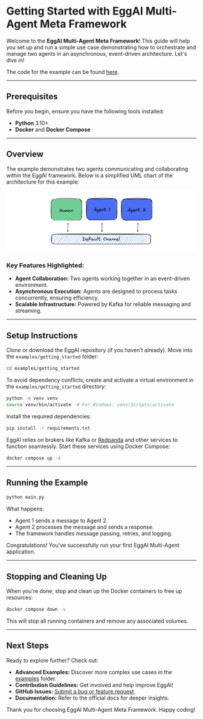 # Getting Started with EggAI Multi-Agent Meta Framework

Welcome to the **EggAI Multi-Agent Meta Framework**! This guide will help you set up and run a simple use case demonstrating how to orchestrate and manage two agents in an asynchronous, event-driven architecture. Let's dive in!

The code for the example can be found [here](https://github.com/eggai-tech/EggAI/tree/main/examples/getting_started).

---

## Prerequisites

Before you begin, ensure you have the following tools installed:

- **Python** 3.10+
- **Docker** and **Docker Compose**

---

## Overview

The example demonstrates two agents communicating and collaborating within the EggAI framework. Below is a simplified UML chart of the architecture for this example:

![architecture-getting-started.svg](../../docs/docs/assets/architecture-getting-started.svg)

### Key Features Highlighted:

- **Agent Collaboration:** Two agents working together in an event-driven environment.  
- **Asynchronous Execution:** Agents are designed to process tasks concurrently, ensuring efficiency.  
- **Scalable Infrastructure:** Powered by Kafka for reliable messaging and streaming.

---

## Setup Instructions

Clone or download the EggAI repository (if you haven’t already).
Move into the `examples/getting_started` folder:

```bash
cd examples/getting_started
```

To avoid dependency conflicts, create and activate a virtual environment in the `examples/getting_started` directory:

```bash
python -m venv venv
source venv/bin/activate  # For Windows: venv\Scripts\activate
```

Install the required dependencies:

```bash
pip install -r requirements.txt
```

EggAI relies on brokers like Kafka or [Redpanda](https://github.com/redpanda-data/redpanda) and other services to function seamlessly. 
Start these services using Docker Compose:

```bash
docker compose up -d
```

---

## Running the Example

```bash
python main.py
```

What happens:
- Agent 1 sends a message to Agent 2.
- Agent 2 processes the message and sends a response.
- The framework handles message passing, retries, and logging.

Congratulations! You've successfully run your first EggAI Multi-Agent application.

---

## Stopping and Cleaning Up

When you're done, stop and clean up the Docker containers to free up resources:

```bash
docker compose down -v
```

This will stop all running containers and remove any associated volumes.

---

## Next Steps

Ready to explore further? Check out:
- **Advanced Examples:** Discover more complex use cases in the [examples](..) folder.
- **Contribution Guidelines:** Get involved and help improve EggAI!
- **GitHub Issues:** [Submit a bug or feature request](https://github.com/eggai-tech/eggai/issues).
- **Documentation:** Refer to the official docs for deeper insights.

Thank you for choosing EggAI Multi-Agent Meta Framework. Happy coding!